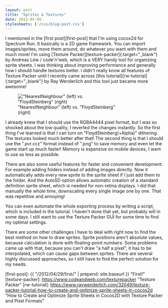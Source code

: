 ```yaml
---
layout: post
title: "Sprites & Textures"
date: 2012-05-09
stylesheets: ['/css/blog-post.css']
---
```

I mentioned in the [first post][first-post] that I'm using cocos2d for Spectrum Run. It basically is a 2D game framework. You can import images/sprites, move them around, do whatever you want with them and much more! I'm using [Texture Packer][texture-packer]{:target="_blank"} by Andreas Löw / code'n'web, which is a VERY handy tool for organizing sprite sheets. I was thinking about improving performance and generally how I should handle textures better. I didn't really know all features of Texture Packer until I recently came across [this tutorial][rw-tutorial]{:target="_blank"} by Ray Wenderlich and this tool just became more awesome!

<div class="text-center">
  <figure class="figure float-md-right" style="max-width: 320px;">
    <img class="figure-img img-fluid rounded" src="{{ "/assets/2012-05-09-dithering-comparison.png" | prepend: site.baseurl }}" alt="&quot;NearestNeighbour&quot; (left) vs. &quot;FloydSteinberg&quot; (right)"/>
    <figcaption class="figure-caption">&quot;NearestNeighbour&quot; (left) vs. &quot;FloydSteinberg&quot; (right)</figcaption>
  </figure>
</div>

I already knew that I should use the RGBA4444 pixel format, but I was so shocked about the low quality, I reverted the changes instantly. So the first thing I've learned is that I can turn on "FloydSteinberg(+Alpha)" dithering. The textures looked much better after that! The second thing is that I should use the ".pvr.ccz" format instead of ".png" to save memory and even let the game start up much faster! Memory is expensive on mobile devices, I want to use as less as possible.

There are also some useful features for faster and convenient development. For example adding folders instead of adding images directly. Now it automatically adds every new sprite to the sprite sheet if I just add them to the folder. And the AutoSD option allows automatic creation of a standard definition sprite sheet, which is needed for non-retina displays. I did that manually the whole time, downscaling every single image one by one. That was repetitive and annoying!

You can even automate the whole exporting process by writing a script, which is included in the tutorial. I haven't done that yet, but probably will in some days. I still want to use the Texture Packer GUI for some time to find my optimal settings.

There are some other challenges I have to deal with right now to find the best method on how to draw sprites. Sprite positions aren't absolute values, because calculation is done with floating-point numbers. Some problems came up with that, because you can't draw "a half a pixel", it has to be interpolated, which can cause gaps between sprites. There are several highly discussed approaches, so I still have to find the perfect solution for my needs.

[first-post]: {{ "/2012/04/29/first/" | prepend: site.baseurl }} "First!"
[texture-packer]: https://www.codeandweb.com/texturepacker "Texture Packer"
[rw-tutorial]: https://www.raywenderlich.com/32049/texture-packer-tutorial-how-to-create-and-optimize-sprite-sheets-in-cocos2d "How to Create and Optimize Sprite Sheets in Cocos2D with Texture Packer and Pixel Formats"
